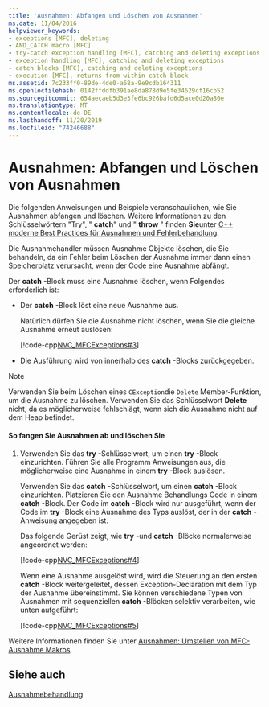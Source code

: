 ```yaml
---
title: 'Ausnahmen: Abfangen und Löschen von Ausnahmen'
ms.date: 11/04/2016
helpviewer_keywords:
- exceptions [MFC], deleting
- AND_CATCH macro [MFC]
- try-catch exception handling [MFC], catching and deleting exceptions
- exception handling [MFC], catching and deleting exceptions
- catch blocks [MFC], catching and deleting exceptions
- execution [MFC], returns from within catch block
ms.assetid: 7c233ff0-89de-4de0-a68a-9e9cdb164311
ms.openlocfilehash: 0142ffddfb391ae8da878d9e5fe34629cf16cb52
ms.sourcegitcommit: 654aecaeb5d3e3fe6bc926bafd6d5ace0d20a80e
ms.translationtype: MT
ms.contentlocale: de-DE
ms.lasthandoff: 11/20/2019
ms.locfileid: "74246688"
---
```

# <a name="exceptions-catching-and-deleting-exceptions"></a>Ausnahmen: Abfangen und Löschen von Ausnahmen

Die folgenden Anweisungen und Beispiele veranschaulichen, wie Sie Ausnahmen abfangen und löschen. Weitere Informationen zu den Schlüsselwörtern "Try", " **catch**" und " **throw** " finden **Sie**unter [ C++ moderne Best Practices für Ausnahmen und Fehlerbehandlung](../cpp/errors-and-exception-handling-modern-cpp.md).

Die Ausnahmehandler müssen Ausnahme Objekte löschen, die Sie behandeln, da ein Fehler beim Löschen der Ausnahme immer dann einen Speicherplatz verursacht, wenn der Code eine Ausnahme abfängt.

Der **catch** -Block muss eine Ausnahme löschen, wenn Folgendes erforderlich ist:

- Der **catch** -Block löst eine neue Ausnahme aus.

   Natürlich dürfen Sie die Ausnahme nicht löschen, wenn Sie die gleiche Ausnahme erneut auslösen:

   [!code-cpp[NVC_MFCExceptions#3](../mfc/codesnippet/cpp/exceptions-catching-and-deleting-exceptions_1.cpp)]

- Die Ausführung wird von innerhalb des **catch** -Blocks zurückgegeben.

> [!NOTE]
>  Verwenden Sie beim Löschen eines `CException`die `Delete` Member-Funktion, um die Ausnahme zu löschen. Verwenden Sie das Schlüsselwort **Delete** nicht, da es möglicherweise fehlschlägt, wenn sich die Ausnahme nicht auf dem Heap befindet.

#### <a name="to-catch-and-delete-exceptions"></a>So fangen Sie Ausnahmen ab und löschen Sie

1. Verwenden Sie das **try** -Schlüsselwort, um einen **try** -Block einzurichten. Führen Sie alle Programm Anweisungen aus, die möglicherweise eine Ausnahme in einem **try** -Block auslösen.

   Verwenden Sie das **catch** -Schlüsselwort, um einen **catch** -Block einzurichten. Platzieren Sie den Ausnahme Behandlungs Code in einem **catch** -Block. Der Code im **catch** -Block wird nur ausgeführt, wenn der Code im **try** -Block eine Ausnahme des Typs auslöst, der in der **catch** -Anweisung angegeben ist.

   Das folgende Gerüst zeigt, wie **try** -und **catch** -Blöcke normalerweise angeordnet werden:

   [!code-cpp[NVC_MFCExceptions#4](../mfc/codesnippet/cpp/exceptions-catching-and-deleting-exceptions_2.cpp)]

   Wenn eine Ausnahme ausgelöst wird, wird die Steuerung an den ersten **catch** -Block weitergeleitet, dessen Exception-Declaration mit dem Typ der Ausnahme übereinstimmt. Sie können verschiedene Typen von Ausnahmen mit sequenziellen **catch** -Blöcken selektiv verarbeiten, wie unten aufgeführt:

   [!code-cpp[NVC_MFCExceptions#5](../mfc/codesnippet/cpp/exceptions-catching-and-deleting-exceptions_3.cpp)]

Weitere Informationen finden Sie unter [Ausnahmen: Umstellen von MFC-Ausnahme Makros](../mfc/exceptions-converting-from-mfc-exception-macros.md).

## <a name="see-also"></a>Siehe auch

[Ausnahmebehandlung](../mfc/exception-handling-in-mfc.md)
